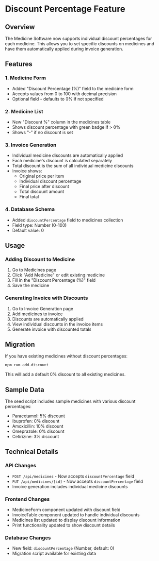 # Discount Percentage Feature

## Overview
The Medicine Software now supports individual discount percentages for each medicine. This allows you to set specific discounts on medicines and have them automatically applied during invoice generation.

## Features

### 1. Medicine Form
- Added "Discount Percentage (%)" field to the medicine form
- Accepts values from 0 to 100 with decimal precision
- Optional field - defaults to 0% if not specified

### 2. Medicine List
- New "Discount %" column in the medicines table
- Shows discount percentage with green badge if > 0%
- Shows "-" if no discount is set

### 3. Invoice Generation
- Individual medicine discounts are automatically applied
- Each medicine's discount is calculated separately
- Total discount is the sum of all individual medicine discounts
- Invoice shows:
  - Original price per item
  - Individual discount percentage
  - Final price after discount
  - Total discount amount
  - Final total

### 4. Database Schema
- Added `discountPercentage` field to medicines collection
- Field type: Number (0-100)
- Default value: 0

## Usage

### Adding Discount to Medicine
1. Go to Medicines page
2. Click "Add Medicine" or edit existing medicine
3. Fill in the "Discount Percentage (%)" field
4. Save the medicine

### Generating Invoice with Discounts
1. Go to Invoice Generation page
2. Add medicines to invoice
3. Discounts are automatically applied
4. View individual discounts in the invoice items
5. Generate invoice with discounted totals

## Migration
If you have existing medicines without discount percentages:
```bash
npm run add-discount
```

This will add a default 0% discount to all existing medicines.

## Sample Data
The seed script includes sample medicines with various discount percentages:
- Paracetamol: 5% discount
- Ibuprofen: 0% discount
- Amoxicillin: 10% discount
- Omeprazole: 0% discount
- Cetirizine: 3% discount

## Technical Details

### API Changes
- `POST /api/medicines` - Now accepts `discountPercentage` field
- `PUT /api/medicines/[id]` - Now accepts `discountPercentage` field
- Invoice generation includes individual medicine discounts

### Frontend Changes
- MedicineForm component updated with discount field
- InvoiceTable component updated to handle individual discounts
- Medicines list updated to display discount information
- Print functionality updated to show discount details

### Database Changes
- New field: `discountPercentage` (Number, default: 0)
- Migration script available for existing data 